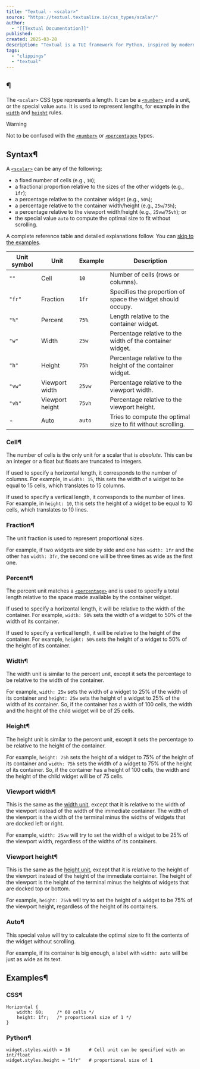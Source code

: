 ```yaml
---
title: "Textual - <scalar>"
source: "https://textual.textualize.io/css_types/scalar/"
author:
  - "[[Textual Documentation]]"
published:
created: 2025-03-28
description: "Textual is a TUI framework for Python, inspired by modern web development."
tags:
  - "clippings"
  - "textual"
---
```

## <scalar>¶

The `<scalar>` CSS type represents a length. It can be a [`<number>`](https://textual.textualize.io/css_types/number/) and a unit, or the special value `auto`. It is used to represent lengths, for example in the [`width`](https://textual.textualize.io/styles/width/) and [`height`](https://textual.textualize.io/styles/height/) rules.

Warning

Not to be confused with the [`<number>`](https://textual.textualize.io/css_types/number/) or [`<percentage>`](https://textual.textualize.io/css_types/percentage/) types.

## Syntax¶

A [`<scalar>`](https://textual.textualize.io/css_types/scalar/) can be any of the following:

- a fixed number of cells (e.g., `10`);
- a fractional proportion relative to the sizes of the other widgets (e.g., `1fr`);
- a percentage relative to the container widget (e.g., `50%`);
- a percentage relative to the container width/height (e.g., `25w`/`75h`);
- a percentage relative to the viewport width/height (e.g., `25vw`/`75vh`); or
- the special value `auto` to compute the optimal size to fit without scrolling.

A complete reference table and detailed explanations follow. You can [skip to the examples](https://textual.textualize.io/css_types/scalar/#examples).

| Unit symbol | Unit | Example | Description |
| --- | --- | --- | --- |
| `""` | Cell | `10` | Number of cells (rows or columns). |
| `"fr"` | Fraction | `1fr` | Specifies the proportion of space the widget should occupy. |
| `"%"` | Percent | `75%` | Length relative to the container widget. |
| `"w"` | Width | `25w` | Percentage relative to the width of the container widget. |
| `"h"` | Height | `75h` | Percentage relative to the height of the container widget. |
| `"vw"` | Viewport width | `25vw` | Percentage relative to the viewport width. |
| `"vh"` | Viewport height | `75vh` | Percentage relative to the viewport height. |
| \- | Auto | `auto` | Tries to compute the optimal size to fit without scrolling. |

### Cell¶

The number of cells is the only unit for a scalar that is *absolute*. This can be an integer or a float but floats are truncated to integers.

If used to specify a horizontal length, it corresponds to the number of columns. For example, in `width: 15`, this sets the width of a widget to be equal to 15 cells, which translates to 15 columns.

If used to specify a vertical length, it corresponds to the number of lines. For example, in `height: 10`, this sets the height of a widget to be equal to 10 cells, which translates to 10 lines.

### Fraction¶

The unit fraction is used to represent proportional sizes.

For example, if two widgets are side by side and one has `width: 1fr` and the other has `width: 3fr`, the second one will be three times as wide as the first one.

### Percent¶

The percent unit matches a [`<percentage>`](https://textual.textualize.io/css_types/percentage/) and is used to specify a total length relative to the space made available by the container widget.

If used to specify a horizontal length, it will be relative to the width of the container. For example, `width: 50%` sets the width of a widget to 50% of the width of its container.

If used to specify a vertical length, it will be relative to the height of the container. For example, `height: 50%` sets the height of a widget to 50% of the height of its container.

### Width¶

The width unit is similar to the percent unit, except it sets the percentage to be relative to the width of the container.

For example, `width: 25w` sets the width of a widget to 25% of the width of its container and `height: 25w` sets the height of a widget to 25% of the width of its container. So, if the container has a width of 100 cells, the width and the height of the child widget will be of 25 cells.

### Height¶

The height unit is similar to the percent unit, except it sets the percentage to be relative to the height of the container.

For example, `height: 75h` sets the height of a widget to 75% of the height of its container and `width: 75h` sets the width of a widget to 75% of the height of its container. So, if the container has a height of 100 cells, the width and the height of the child widget will be of 75 cells.

### Viewport width¶

This is the same as the [width unit](https://textual.textualize.io/css_types/scalar/#width), except that it is relative to the width of the viewport instead of the width of the immediate container. The width of the viewport is the width of the terminal minus the widths of widgets that are docked left or right.

For example, `width: 25vw` will try to set the width of a widget to be 25% of the viewport width, regardless of the widths of its containers.

### Viewport height¶

This is the same as the [height unit](https://textual.textualize.io/css_types/scalar/#height), except that it is relative to the height of the viewport instead of the height of the immediate container. The height of the viewport is the height of the terminal minus the heights of widgets that are docked top or bottom.

For example, `height: 75vh` will try to set the height of a widget to be 75% of the viewport height, regardless of the height of its containers.

### Auto¶

This special value will try to calculate the optimal size to fit the contents of the widget without scrolling.

For example, if its container is big enough, a label with `width: auto` will be just as wide as its text.

## Examples¶

### CSS¶

```
Horizontal {
    width: 60;     /* 60 cells */
    height: 1fr;   /* proportional size of 1 */
}
```

### Python¶

```
widget.styles.width = 16       # Cell unit can be specified with an int/float
widget.styles.height = "1fr"   # proportional size of 1
```